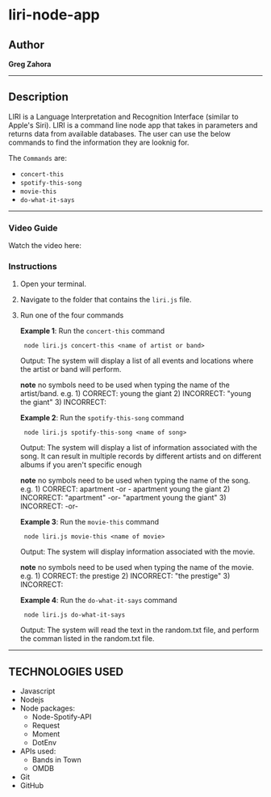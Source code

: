 # liri-node-app

## Author

**Greg Zahora** 

- - -

## Description
LIRI is a Language Interpretation and Recognition Interface (similar to Apple's Siri). LIRI is a command line node app that takes in parameters and returns data from available databases. The user can use the below commands to find the information they are looknig for. 

The `Commands` are:
   * `concert-this`
   * `spotify-this-song`
   * `movie-this`
   * `do-what-it-says`

- - -

### **Video Guide**

Watch the video here: 

### **Instructions**

1. Open your terminal.
2. Navigate to the folder that contains the `liri.js` file. 
3. Run one of the four commands 

    **Example 1**: Run the `concert-this` command
    
        node liri.js concert-this <name of artist or band>
    
    Output: The system will display a list of all events and locations where the artist or band will perform.

    **note** no symbols need to be used when typing the name of the artist/band.
        e.g. 
        1) CORRECT: young the giant
            2) INCORRECT: "young the giant" 
            3) INCORRECT: <young the giant>

    **Example 2**: Run the `spotify-this-song` command
    
        node liri.js spotify-this-song <name of song>
    
    Output: The system will display a list of information associated with the song. It can result in multiple records by different artists and on different albums if you aren't specific enough

    **note** no symbols need to be used when typing the name of the song.
        e.g. 
        1) CORRECT: apartment -or - apartment young the giant
            2) INCORRECT: "apartment" -or- "apartment young the giant"
            3) INCORRECT: <apartment> -or- <apartment young the giant>


    **Example 3**: Run the `movie-this` command
    
        node liri.js movie-this <name of movie>
    
    Output: The system will display information associated with the movie.

    **note** no symbols need to be used when typing the name of the movie.
        e.g. 
        1) CORRECT: the prestige
            2) INCORRECT: "the prestige" 
            3) INCORRECT: <the prestige>


    **Example 4**: Run the `do-what-it-says` command
        
        node liri.js do-what-it-says
        
    Output: The system will read the text in the random.txt file, and perform the comman listed in the random.txt file. 
    
- - -

## TECHNOLOGIES USED
* Javascript
* Nodejs
* Node packages:
    * Node-Spotify-API
    * Request
    * Moment
    * DotEnv
* APIs used:
    * Bands in Town
    * OMDB
* Git
* GitHub
